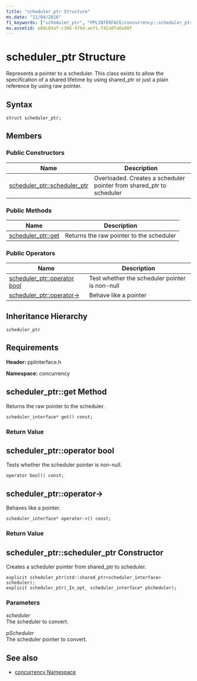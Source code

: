 ```yaml
---
title: "scheduler_ptr Structure"
ms.date: "11/04/2016"
f1_keywords: ["scheduler_ptr", "PPLINTERFACE/concurrency::scheduler_ptr", "PPLINTERFACE/concurrency::scheduler_ptr::scheduler_ptr::scheduler_ptr", "PPLINTERFACE/concurrency::scheduler_ptr::scheduler_ptr::get", "PPLINTERFACE/concurrency::scheduler_ptr::scheduler_ptr::operator bool"]
ms.assetid: e88c84af-c306-476d-aef1-f42a0fa0a80f
---
```

# scheduler_ptr Structure

Represents a pointer to a scheduler. This class exists to allow the specification of a shared lifetime by using shared_ptr or just a plain reference by using raw pointer.

## Syntax

```
struct scheduler_ptr;
```

## Members

### Public Constructors

|Name|Description|
|----------|-----------------|
|[scheduler_ptr::scheduler_ptr](#ctor)|Overloaded. Creates a scheduler pointer from shared_ptr to scheduler|

### Public Methods

|Name|Description|
|----------|-----------------|
|[scheduler_ptr::get](#get)|Returns the raw pointer to the scheduler|

### Public Operators

|Name|Description|
|----------|-----------------|
|[scheduler_ptr::operator bool](#operator_bool)|Test whether the scheduler pointer is non-null|
|[scheduler_ptr::operator-&gt;](#operator_ptr)|Behave like a pointer|

## Inheritance Hierarchy

`scheduler_ptr`

## Requirements

**Header:** pplinterface.h

**Namespace:** concurrency

##  <a name="get"></a>  scheduler_ptr::get Method

Returns the raw pointer to the scheduler.

```
scheduler_interface* get() const;
```

### Return Value

##  <a name="operator_bool"></a>  scheduler_ptr::operator bool

Tests whether the scheduler pointer is non-null.

```
operator bool() const;
```

##  <a name="operator_ptr"></a>  scheduler_ptr::operator-&gt;

Behaves like a pointer.

```
scheduler_interface* operator->() const;
```

### Return Value

##  <a name="ctor"></a>  scheduler_ptr::scheduler_ptr Constructor

Creates a scheduler pointer from shared_ptr to scheduler.

```
explicit scheduler_ptr(std::shared_ptr<scheduler_interface> scheduler);
explicit scheduler_ptr(_In_opt_ scheduler_interface* pScheduler);
```

### Parameters

*scheduler*<br/>
The scheduler to convert.

*pScheduler*<br/>
The scheduler pointer to convert.

## See also

- [concurrency Namespace](concurrency-namespace.md)
